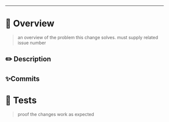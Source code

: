 <!--
  Add a sentence or two in the blank space below describing the changes your PR makes.
  Include any info that might be relevant for your teammates to understand and discuss the changes.
  (Also, make sure to add a meaningful title above! Please don't just use the branch name or story number).
-->



---
# 🎯 Overview 
> an overview of the problem this change solves. must supply related issue number

## ✏️ Description

## ✨Commits 

# 🧪 Tests
> proof the changes work as expected
